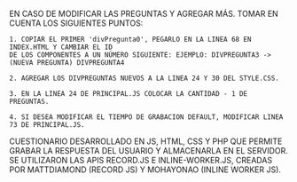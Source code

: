 EN CASO DE MODIFICAR LAS PREGUNTAS Y AGREGAR MÁS. TOMAR EN CUENTA LOS SIGUIENTES PUNTOS:

    1. COPIAR EL PRIMER 'divPregunta0', PEGARLO EN LA LINEA 68 EN INDEX.HTML Y CAMBIAR EL ID
    DE LOS COMPONENTES A UN NÚMERO SIGUIENTE: EJEMPLO: DIVPREGUNTA3 -> (NUEVA PREGUNTA) DIVPREGUNTA4
    
    2. AGREGAR LOS DIVPREGUNTAS NUEVOS A LA LINEA 24 Y 30 DEL STYLE.CSS.

    3. EN LA LINEA 24 DE PRINCIPAL.JS COLOCAR LA CANTIDAD - 1 DE PREGUNTAS.

    4. SI DESEA MODIFICAR EL TIEMPO DE GRABACION DEFAULT, MODIFICAR LINEA 73 DE PRINCIPAL.JS.

CUESTIONARIO DESARROLLADO EN JS, HTML, CSS Y PHP QUE PERMITE GRABAR LA RESPUESTA DEL USUARIO Y ALMACENARLA EN EL
SERVIDOR. SE UTILIZARON LAS APIS RECORD.JS E INLINE-WORKER.JS, CREADAS POR MATTDIAMOND (RECORD JS) Y MOHAYONAO (INLINE WORKER JS).